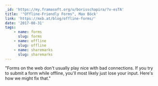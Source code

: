 ```yaml
---
_id: 'https://my.framasoft.org/u/borisschapira/?v-esTA'
title: '"Offline-Friendly Forms", Max Böck'
link: 'https://mxb.at/blog/offline-forms/'
date: '2017-08-31'
tags:
    - name: forms
      slug: forms
    - name: offline
      slug: offline
    - name: sharemarks
      slug: sharemarks
---
```


<div class="markdown"><p>&quot;Forms on the web don't usually play nice with bad connections. If you try to submit a form while offline, you'll most likely just lose your input. Here's how we might fix that.&quot;
</p></div>
